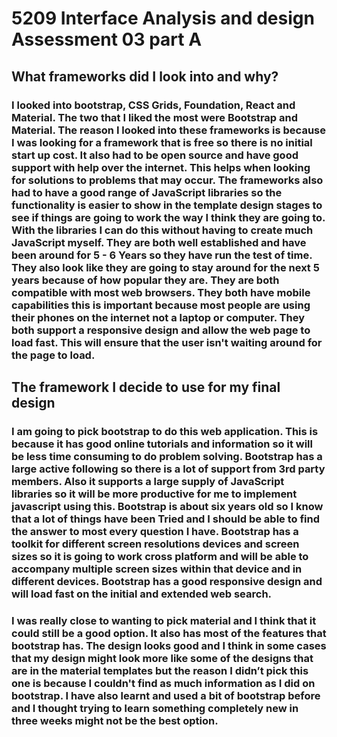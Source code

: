 # 5209 Interface Analysis and design Assessment 03 part A 

## What frameworks did I look into and why? 

### I looked into bootstrap, CSS Grids, Foundation, React and Material. The two that I liked the most were Bootstrap and Material. The reason I looked into these frameworks is because I was looking for a framework that is free so there is no initial start up cost. It also had to be open source and have good support with help over the internet. This helps when looking for solutions to problems that may occur. The frameworks also had to have a good range of JavaScript libraries so the functionality is easier to show in the template design stages to see if things are going to work the way I think they are going to. With the libraries I can do this without having to create much JavaScript myself. They are both well established and have been around for 5 - 6 Years so they have run the test of time. They also look like they are going to stay around for the next 5 years because of how popular they are. They are both compatible with most web browsers. They both have mobile capabilities this is important because most people are using their phones on the internet not a laptop or computer. They both support a responsive design and allow the web page to load fast. This will ensure that the user isn't waiting around for the page to load.



## The framework I decide to use for my final design

### I am going to pick bootstrap to do this web application. This is because it has good online tutorials and information so it will be less time consuming to do problem solving. Bootstrap has a large active following so there is a lot of support from 3rd party members. Also it supports a large supply of JavaScript libraries so it will be more productive for me to implement javascript using this. Bootstrap is about six years old so I know that a lot of things have been Tried and I should be able to find the answer to most every question I have. Bootstrap has a toolkit for different screen resolutions devices and screen sizes so it is going to work cross platform and will be able to accompany multiple screen sizes within that device and in different devices. Bootstrap has a good responsive design and will load fast on the initial and extended web search. 


### I was really close to wanting to pick material and I think that it could still be a good option. It also has most of the features that bootstrap has. The design looks good and I think in some cases that my design might look more like some of the designs that are in the material templates but the reason I didn’t pick this one is because I couldn't find as much information as I did on bootstrap. I have also learnt and used a bit of bootstrap before and I thought trying to learn something completely new in three weeks might not be the best option.        

 
       